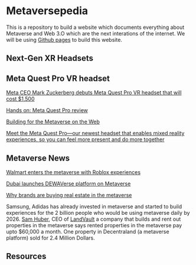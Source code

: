 # Metaversepedia

This is a repository to build a website which documents everything about Metaverse and Web 3.O which are the next interations of the internet. We will be using [Github pages](https://pages.github.com/) to build this website.

## Next-Gen XR Headsets

## Meta Quest Pro VR headset

[Meta CEO Mark Zuckerberg debuts Meta Quest Pro VR headset that will cost $1,500](https://www.cnbc.com/2022/10/11/mark-zuckerberg-debuts-meta-quest-pro-vr-headset-that-will-cost-1500.html)

[Hands on: Meta Quest Pro review](https://www.techradar.com/reviews/meta-quest-pro)

[Building for the Metaverse on the Web](https://www.facebook.com/RealityLabs/videos/1274502836638155)

[Meet the Meta Quest Pro—our newest headset that enables mixed reality experiences, so you can feel more present and do more together](https://www.facebook.com/gaming/Meta/videos/806812773898654/)






## Metaverse News

[Walmart enters the metaverse with Roblox experiences](https://edition.cnn.com/2022/09/26/business/walmart-roblox-metaverse/index.html)

[Dubai launches DEWAVerse platform on Metaverse](https://arynews.tv/dubai-launches-dewaverse-platform-on-metaverse/) 

[Why brands are buying real estate in the metaverse](https://edition.cnn.com/videos/tech/2022/09/28/metaverse-real-estate-spc-intl.cnn)

Samsung, Adidas has already invested in metaverse and started to build experiences for the 2 billion people who would be using metaverse daily by 2026. [Sam Huber](https://www.linkedin.com/in/samhuber/), CEO of [LandVault](https://landvault.io/) a company that builds and rent out properties in the metaverse says rented properties in the metaverse pay upto $60,000 a month. One property in Decentraland (a metaverse platform) sold for 2.4 Million Dollars.




## Resources

